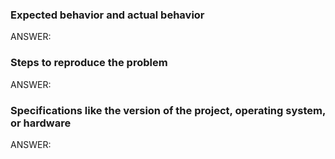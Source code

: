 ### Expected behavior and actual behavior

ANSWER:


### Steps to reproduce the problem

ANSWER:

### Specifications like the version of the project, operating system, or hardware

ANSWER:
